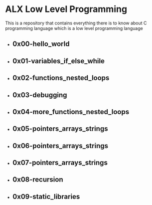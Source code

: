 # ALX Low Level Programming
This is a repository that contains everything there is to know about C programming language which is a low level programming language

- ## 0x00-hello_world
- ## 0x01-variables_if_else_while
- ## 0x02-functions_nested_loops
- ## 0x03-debugging
- ## 0x04-more_functions_nested_loops
- ## 0x05-pointers_arrays_strings
- ## 0x06-pointers_arrays_strings
- ## 0x07-pointers_arrays_strings
- ## 0x08-recursion
- ## 0x09-static_libraries
